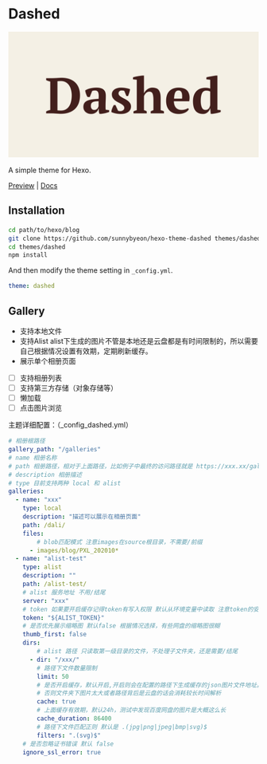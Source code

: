 # Dashed

![Dashed Logo](https://raw.githubusercontent.com/sunnybyeon/hexo-theme-dashed/blog/source/cover.svg)

A simple theme for Hexo.

[Preview](https://sunnybyeon.github.io/hexo-theme-dashed) | [Docs](https://sunnybyeon.github.io/hexo-theme-dashed/categories/Documentation)

## Installation

```bash
cd path/to/hexo/blog
git clone https://github.com/sunnybyeon/hexo-theme-dashed themes/dashed
cd themes/dashed
npm install
```

And then modify the theme setting in `_config.yml`.

```YAML _config.yml
theme: dashed
```

## Gallery

* 支持本地文件
* 支持Alist
  alist下生成的图片不管是本地还是云盘都是有时间限制的，所以需要自己根据情况设置有效期，定期刷新缓存。
* 展示单个相册页面

- [ ] 支持相册列表
- [ ] 支持第三方存储（对象存储等）
- [ ] 懒加载
- [ ] 点击图片浏览

主题详细配置：（_config_dashed.yml）
```yaml
# 相册根路径
gallery_path: "/galleries"
# name 相册名称
# path 相册路径，相对于上面路径，比如例子中最终的访问路径就是 https://xxx.xx/galleries/dali/
# description 相册描述
# type 目前支持两种 local 和 alist
galleries:
  - name: "xxx"
    type: local
    description: "描述可以展示在相册页面"
    path: /dali/
    files:
        # blob匹配模式 注意images在source根目录，不需要/前缀
      - images/blog/PXL_202010*
  - name: "alist-test"
    type: alist
    description: ""
    path: /alist-test/
    # alist 服务地址 不用/结尾
    server: "xxx"
    # token 如果要开启缓存记得token有写入权限 默认从环境变量中读取 注意token的安全性
    token: "${ALIST_TOKEN}"
    # 是否优先展示缩略图 默认false 根据情况选择，有些网盘的缩略图很糊
    thumb_first: false
    dirs:
        # alist 路径 只读取第一级目录的文件，不处理子文件夹，还是需要/结尾
      - dir: "/xxx/"
        # 路径下文件数量限制
        limit: 50
        # 是否开启缓存，默认开启,开启则会在配置的路径下生成缓存的json图片文件地址。
        # 否则文件夹下图片太大或者路径背后是云盘的话会消耗较长时间解析
        cache: true
        # 上面缓存有效期，默认24h，测试中发现百度网盘的图片是大概这么长
        cache_duration: 86400
        # 路径下文件匹配正则 默认是 .(jpg|png|jpeg|bmp|svg)$
        filters: ".(svg)$"
    # 是否忽略证书错误 默认 false
    ignore_ssl_error: true
```